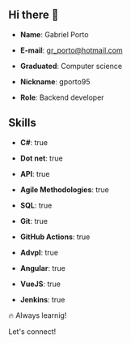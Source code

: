 ## Hi there 👋


- **Name**: Gabriel Porto

- **E-mail**: gr_porto@hotmail.com

- **Graduated**: Computer science

- **Nickname**: gporto95

- **Role**: Backend developer

## Skills
- **C#**: true
      
- **Dot net**: true
      
- **API**: true
      
- **Agile Methodologies**: true
      
- **SQL**: true
      
- **Git**: true

- **GitHub Actions**: true
      
- **Advpl**: true
      
- **Angular**: true   

- **VueJS**: true

- **Jenkins**: true
   
🔥 Always learnig!

Let's connect!
